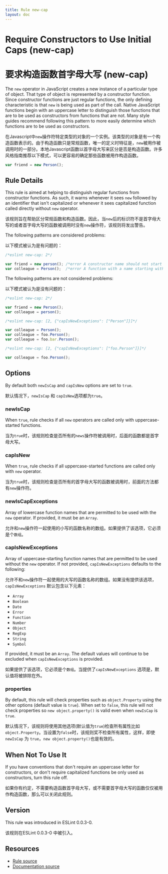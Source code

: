 ```yaml
---
title: Rule new-cap
layout: doc
---
```

<!-- Note: No pull requests accepted for this file. See README.md in the root directory for details. -->
# Require Constructors to Use Initial Caps (new-cap)

# 要求构造函数首字母大写 (new-cap)

The `new` operator in JavaScript creates a new instance of a particular type of object. That type of object is represented by a constructor function. Since constructor functions are just regular functions, the only defining characteristic is that `new` is being used as part of the call. Native JavaScript functions begin with an uppercase letter to distinguish those functions that are to be used as constructors from functions that are not. Many style guides recommend following this pattern to more easily determine which functions are to be used as constructors.

在Javascript中`new`操作符特定类型的对象的一个实例。该类型的对象是有一个构造函数表示的。由于构造函数只是常规函数，唯一的定义时特征是，`new`被用作被调用时的一部分。本地Javascript函数以首字母大写来区分是否是构造函数。许多风格指南推荐以下模式，可以更容易的确定那些函数被用作构造函数。

```js
var friend = new Person();
```

## Rule Details

This rule is aimed at helping to distinguish regular functions from constructor functions. As such, it warns whenever it sees `new` followed by an identifier that isn't capitalized or whenever it sees capitalized function called directly without `new` operator.

该规则旨在帮助区分常规函数和构造函数。因此，当`new`后的标识符不是首字母大写的或者首字母大写的函数被调用时没有`new`操作符，该规则将发出警告。

The following patterns are considered problems:

以下模式被认为是有问题的：

```js
/*eslint new-cap: 2*/

var friend = new person(); /*error A constructor name should not start with a lowercase letter.*/
var colleague = Person();  /*error A function with a name starting with an uppercase letter should only be used as a constructor.*/
```

The following patterns are not considered problems:

以下模式被认为是没有问题的：

```js
/*eslint new-cap: 2*/

var friend = new Person();
var colleague = person();
```

```js
/*eslint new-cap: [2, {"capIsNewExceptions": ["Person"]}]*/

var colleague = Person();
var colleague = foo.Person();
var colleague = foo.bar.Person();
```

```js
/*eslint new-cap: [2, {"capIsNewExceptions": ["foo.Person"]}]*/

var colleague = foo.Person();
```

## Options

By default both `newIsCap` and `capIsNew` options are set to `true`.

默认情况下，`newIsCap` 和 `capIsNew`选项都为`true`。

### newIsCap

When `true`, rule checks if all `new` operators are called only with uppercase-started functions.

当为`true`时，该规则检查是否所有的`news`操作符被调用时，后面的函数都是首字母大写。

### capIsNew

When `true`, rule checks if all uppercase-started functions are called only with `new` operator.

当为`true`时，该规则检查是否所有的首字母大写的函数被调用时，前面的方法都有`new`操作符。

### newIsCapExceptions

Array of lowercase function names that are permitted to be used with the `new` operator.
If provided, it must be an `Array`.

允许和`new`操作符一起使用的小写的函数名称的数组。如果提供了该选项，它必须是个`数组`。

### capIsNewExceptions

Array of uppercase-starting function names that are permitted to be used without the `new` operator. If not provided, `capIsNewExceptions` defaults to the following:

允许不和`new`操作符一起使用的大写的函数名称的数组。如果没有提供该选项，`capIsNewExceptions` 默认包含以下元素：

* `Array`
* `Boolean`
* `Date`
* `Error`
* `Function`
* `Number`
* `Object`
* `RegExp`
* `String`
* `Symbol`

If provided, it must be an `Array`. The default values will continue to be excluded when `capIsNewExceptions` is provided.

如果提供了该选项，它必须是个`数组`。当提供了`capIsNewExceptions` 选项是，默认值将被排除在外。

### properties

By default, this rule will check properties such as `object.Property` using the other options (default value is `true`). When set to `false`, this rule will not check properties so `new object.property()` is valid even when `newIsCap` is `true`.

默认情况下，该规则将使用其他选项(默认值为`true`)检查所有属性比如`object.Property`。当设置为`false`时，该规则奖不检查所有属性，这样，即使`newIsCap` 为 `true`，`new object.property()`也是有效的。

## When Not To Use It

If you have conventions that don't require an uppercase letter for constructors, or don't require capitalized functions be only used as constructors, turn this rule off.

如果你有约定，不需要构造函数首字母大写，或不需要首字母大写的函数仅仅被用作构造函数，那么可以关闭此规则。

## Version

This rule was introduced in ESLint 0.0.3-0.

该规则在ESLint 0.0.3-0 中被引入。

## Resources

* [Rule source](https://github.com/eslint/eslint/tree/master/lib/rules/new-cap.js)
* [Documentation source](https://github.com/eslint/eslint/tree/master/docs/rules/new-cap.md)
